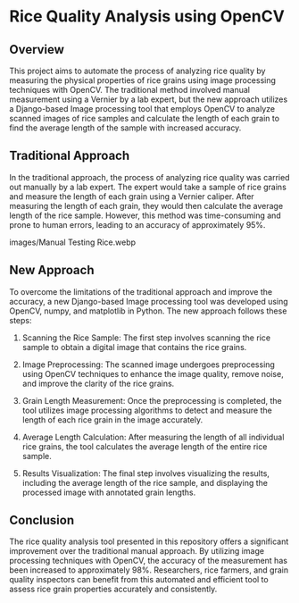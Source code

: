 # Rice Quality Analysis using OpenCV

## Overview

This project aims to automate the process of analyzing rice quality by measuring the physical properties of rice grains using image processing techniques with OpenCV. The traditional method involved manual measurement using a Vernier by a lab expert, but the new approach utilizes a Django-based Image processing tool that employs OpenCV to analyze scanned images of rice samples and calculate the length of each grain to find the average length of the sample with increased accuracy.

## Traditional Approach

In the traditional approach, the process of analyzing rice quality was carried out manually by a lab expert. The expert would take a sample of rice grains and measure the length of each grain using a Vernier caliper. After measuring the length of each grain, they would then calculate the average length of the rice sample. However, this method was time-consuming and prone to human errors, leading to an accuracy of approximately 95%.

images/Manual Testing Rice.webp

## New Approach

To overcome the limitations of the traditional approach and improve the accuracy, a new Django-based Image processing tool was developed using OpenCV, numpy, and matplotlib in Python. The new approach follows these steps:

1. Scanning the Rice Sample: The first step involves scanning the rice sample to obtain a digital image that contains the rice grains.

2. Image Preprocessing: The scanned image undergoes preprocessing using OpenCV techniques to enhance the image quality, remove noise, and improve the clarity of the rice grains.

3. Grain Length Measurement: Once the preprocessing is completed, the tool utilizes image processing algorithms to detect and measure the length of each rice grain in the image accurately.

4. Average Length Calculation: After measuring the length of all individual rice grains, the tool calculates the average length of the entire rice sample.

5. Results Visualization: The final step involves visualizing the results, including the average length of the rice sample, and displaying the processed image with annotated grain lengths.


## Conclusion

The rice quality analysis tool presented in this repository offers a significant improvement over the traditional manual approach. By utilizing image processing techniques with OpenCV, the accuracy of the measurement has been increased to approximately 98%. Researchers, rice farmers, and grain quality inspectors can benefit from this automated and efficient tool to assess rice grain properties accurately and consistently.
